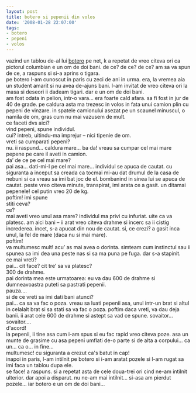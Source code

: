 ```yaml
---
layout: post
title: botero si pepenii din volos
date: '2008-01-28 22:07:00'
tags:
- botero
- pepeni
- volos
---
```



vazind un tablou de-al lui [botero](http://www.google.com/url?sa=t&ct=res&cd=2&url=http%3A%2F%2Fen.wikipedia.org%2Fwiki%2FFernando_Botero&ei=sLgHSM3GIIyQ-AKb8-SRCQ&usg=AFQjCNE6ofQfXjbFX17mIxu_P0OJk9VxXA&sig2=bQ-7IqiltOATNb_J9HSuWA) pe net, k a repetat de vreo citeva ori ca pictorul columbian e un om de doi bani. de ce? de ce? de ce? am sa va spun de ce, a raspuns si si-a aprins o tigara.  
 pe botero l-am cunoscut in paris cu zeci de ani in urma. era, la vremea aia un student amarit si nu avea de-ajuns bani. l-am invitat de vreo citeva ori la masa si deseori ii dadeam tigari. dar e un om de doi bani.  
 am fost odata in pelion, intr-o vara… era foarte cald afara. sa fi fost in jur de 40 de grade. pe caldura asta ma trezesc in volos in fata unui camion plin cu pepeni de vinzare. in spatele camionului asezat pe un scaunel minuscul, o namila de om, gras cum nu mai vazusem de mult.  
 ce faceti dvs aici?  
 vind pepeni, spune individul.  
 cui? intreb, uitindu-ma imprejur – nici tipenie de om.  
 vreti sa cumparati pepeni?  
 nu. ii raspund… caldura mare… ba da! vreau sa cumpar cel mai mare pepene pe care il aveti in camion.  
 da’ de ce pe cel mai mare?  
 pai asa… dati-mi-l pe cel mai mare… individul se apuca de cautat. cu siguranta a inceput sa creada ca tocmai mi-au dat drumul de la casa de nebuni si ca vreau sa imi bat joc de el. bombanind in sinea lui se apuca de cautat. peste vreo citeva minute, transpirat, imi arata ce a gasit. un ditamai pepenele! cel putin vreo 20 de kg.  
 poftim! imi spune  
 stiti ceva?  
 ce?  
 mai aveti vreo unul asa mare? individul ma privi cu infuriat. uite ca va platesc. am aici bani – ii arat vreo citeva drahme si incerc sa ii cistig increderea. incet, s-a apucat din nou de cautat. si, ce crezi? a gasit inca unul, la fel de mare (daca nu si mai mare).  
 poftim!  
 va multumesc mult! acu’ as mai avea o dorinta. simteam cum instinctul sau ii spunea sa imi dea una peste nas si sa ma puna pe fuga. dar s-a stapinit.  
 ce mai vreti?  
 pai… cit face? cit tre’ sa va platesc?  
 300 de drahme.  
 pai dorinta mea este urmatoarea: eu va dau 600 de drahme si dumneavoastra puteti sa pastrati pepenii.  
 pauza….  
 si de ce vreti sa imi dati bani atunci?  
 pai… ca sa va fac o poza. vreau sa luati pepenii asa, unul intr-un brat si altul in celalalt brat si sa stati sa va fac o poza. poftim daca vreti, va dau deja banii. ii arat cele 600 de drahme si astept sa vad ce spune. sovaitor… sovaitor….  
 d'acord!  
 ia pepenii, ii tine asa cum i-am spus si eu fac rapid vreo citeva poze. asa un munte de grasime cu asa pepeni umflati de-o parte si de alta a corpului… ca un… ca o… in fine…  
 multumesc! cu siguranta a crezut ca's batut in cap!  
 inapoi in paris, l-am intilnit pe botero si i-am aratat pozele si l-am rugat sa imi faca un tablou dupa ele.  
 se face! a raspuns. si a repetat asta de cele doua-trei ori cind ne-am intilnit ulterior. dar apoi a disparut. nu ne-am mai intilnit… si-asa am pierdut pozele… 
iar botero e un om de doi bani…


